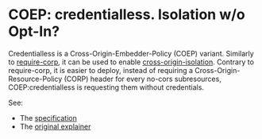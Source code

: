 # COEP: credentialless. Isolation w/o Opt-In?

Credentialless is a Cross-Origin-Embedder-Policy (COEP) variant. Similarly
to
[require-corp](https://html.spec.whatwg.org/multipage/origin.html#embedder-policy-value),
it can be used to enable [cross-origin-isolation](#cross-origin-isolation).
Contrary to require-corp, it is easier to deploy, instead of requiring a
Cross-Origin-Resource-Policy (CORP) header for every no-cors subresources,
COEP:credentialless is requesting them without credentials.

See:
- The [specification](https://htmlpreview.github.io/?https://github.com/mikewest/credentiallessness/blob/master/index.html)
- The [original explainer](./explainer.md)
